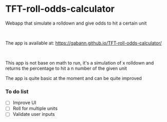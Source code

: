 # TFT-roll-odds-calculator

Webapp that simulate a rolldown and give odds to hit a certain unit

<br>

The app is available at: https://gabann.github.io/TFT-roll-odds-calculator/

<br>

This app is not base on math to run, it's a simulation of x rolldown and returns the percentage to hit a n number of the given unit

The app is quite basic at the moment and can be quite improved

### To do list

- [ ] Improve UI
- [ ] Roll for multiple units
- [ ] Validate user inputs